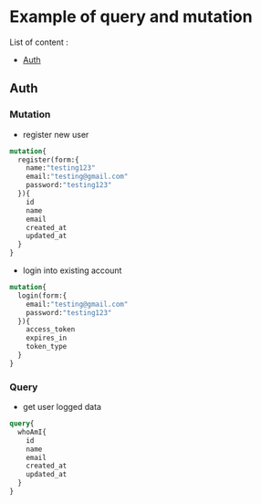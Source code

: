 # Example of query and mutation

List of content :

- [Auth](https://github.com/aronei44/laravel-graphql-jwt/new/main#auth)

## Auth

### Mutation

- register new user
```graphql
mutation{
  register(form:{
    name:"testing123"
    email:"testing@gmail.com"
    password:"testing123"
  }){
    id
    name
    email
    created_at
    updated_at
  }
}
```
- login into existing account
```graphql
mutation{
  login(form:{
    email:"testing@gmail.com"
    password:"testing123"
  }){
    access_token
    expires_in
    token_type
  }
}
```

### Query

- get user logged data
```graphql
query{
  whoAmI{
    id
    name
    email
    created_at
    updated_at
  }
}
```
